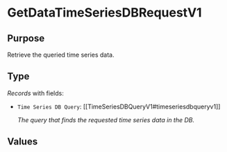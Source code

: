 # GetDataTimeSeriesDBRequestV1


## Purpose


<!-- --8<-- [start:purpose] -->
Retrieve the queried time series data.
<!-- --8<-- [end:purpose] -->

## Type


<!-- --8<-- [start:type] -->
<div class="type" markdown>


*Records* with fields:
- `Time Series DB Query`: [[TimeSeriesDBQueryV1#timeseriesdbqueryv1]]

  *The query that finds the requested time series data in the DB.*


</div>
<!-- --8<-- [end:type] -->

## Values

